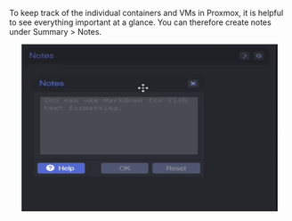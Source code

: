 To keep track of the individual containers and VMs in Proxmox, it is helpful to see everything important at a glance. You can therefore create notes under Summary > Notes.


<p align="center">
  <img width="460" height="300" src="https://github.com/SP4CEM0NK3Y/proxmox-icons/blob/main/sample.gif?raw=true">
</p>

